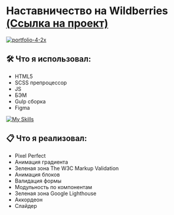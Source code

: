 # Наставничество на Wildberries [(Ссылка на проект)](https://vetosy.github.io/WB/)

<a href="https://vetosy.github.io/WB/"><img src="https://i.ibb.co/1GBWWDt/portfolio-4-2x.jpg" alt="portfolio-4-2x" border="0"></a>

## 🛠 Что я использовал:
- HTML5
- SCSS препроцессор
- JS
- БЭМ
- Gulp сборка
- Figma

[![My Skills](https://skillicons.dev/icons?i=html,js,scss,gulp,figma)](https://skillicons.dev)

## :clipboard: Что я реализовал:
- Pixel Perfect
- Анимация градиента
- Зеленая зона The W3C Markup Validation
- Анимация блоков
- Валидация формы
- Модульность по компонентам
- Зеленая зона Google Lighthouse
- Аккордеон
- Слайдер





